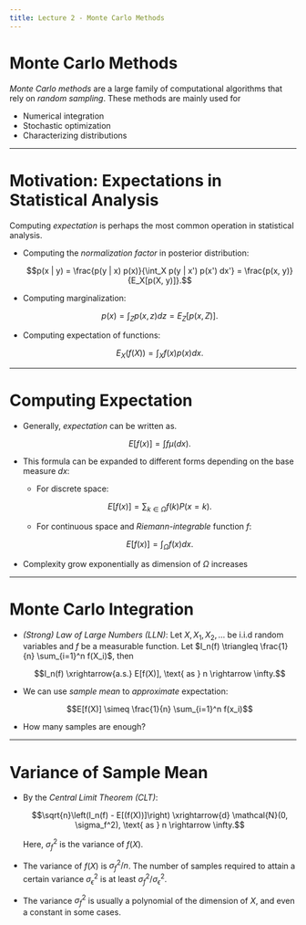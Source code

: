 ```yaml
---
title: Lecture 2 - Monte Carlo Methods
---
```


# Monte Carlo Methods #

*Monte Carlo methods* are a large family of computational algorithms that rely on *random sampling*. These methods are mainly used for

- Numerical integration
- Stochastic optimization
- Characterizing distributions

---

# Motivation: Expectations in Statistical Analysis #

Computing *expectation* is perhaps the most common operation in statistical analysis. 

- Computing the *normalization factor* in posterior distribution:

	$$p(x | y) = \frac{p(y | x) p(x)}{\int_X p(y | x') p(x') dx'} 
	= \frac{p(x, y)}{E_X[p(X, y)]}.$$

- Computing marginalization:

	$$p(x) = \int_Z p(x, z) dz = E_Z[p(x, Z)].$$

- Computing expectation of functions:

	$$E_X(f(X)) = \int_X f(x) p(x) dx.$$

---

# Computing Expectation #

- Generally, *expectation* can be written as.

	$$E[f(x)] = \int f \mu(dx).$$

- This formula can be expanded to different forms depending on the base measure $dx$:
	- For discrete space:
	
	$$E[f(x)] = \sum_{k \in \Omega} f(k) P(x=k).$$

	- For continuous space and *Riemann-integrable* function $f$:
	
	$$E[f(x)] = \int_\Omega f(x) dx.$$
	
- Complexity grow exponentially as dimension of $\Omega$ increases

---

# Monte Carlo Integration #

- *(Strong) Law of Large Numbers (LLN)*: Let $X, X_1, X_2, \ldots$ be i.i.d random variables and $f$ be a measurable function. Let $I_n(f) \triangleq \frac{1}{n} \sum_{i=1}^n f(X_i)$, then 

	$$I_n(f) \xrightarrow{a.s.} E[f(X)], \text{ as } n \rightarrow \infty.$$
	
- We can use *sample mean* to *approximate* expectation:

	$$E[f(X)] \simeq \frac{1}{n} \sum_{i=1}^n f(x_i)$$

- How many samples are enough?

---

# Variance of Sample Mean #

- By the *Central Limit Theorem (CLT)*:

	$$\sqrt{n}\left(I_n(f) - E[(f(X))]\right) \xrightarrow{d} \mathcal{N}(0, \sigma_f^2), \text{ as } n \rightarrow \infty.$$
	
	Here, $\sigma_f^2$ is the variance of $f(X)$. 
	
- The variance of $f(X)$ is $\sigma_f^2 / n$. The number of samples required to attain a certain variance $\sigma_\epsilon^2$ is at least $\sigma_f^2 / \sigma_\epsilon^2$.

- The variance $\sigma_f^2$ is usually a polynomial of the dimension of $X$, and even a constant in some cases. 







